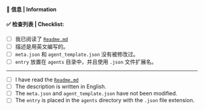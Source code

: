 #### 📝 信息 | Information

<!--- Repo url or any other thing you like to say --->

#### ✅ 检查列表 | Checklist:

<!--- Checkboxes will become clickable after submit, no need to fill them now --->

- [ ] 我已阅读了 [`Readme.md`](https://github.com/cyberesia/cybertwist-chat-agents/)
- [ ] 描述是用英文编写的。
- [ ] `meta.json` 和 `agent_template.json` 没有被修改过。
- [ ] `entry` 放置在 `agents` 目录中，并且使用 `.json` 文件扩展名。

---

- [ ] I have read the [`Readme.md`](https://github.com/cyberesia/cybertwist-chat-agents/)
- [ ] The description is written in English.
- [ ] The `meta.json` and `agent_template.json` have not been modified.
- [ ] The `entry` is placed in the `agents` directory with the `.json` file extension.
